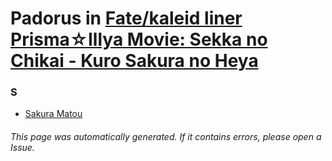 # Padorus in [Fate/kaleid liner Prisma☆Illya Movie: Sekka no Chikai - Kuro Sakura no Heya](https://myanimelist.net/anime/36833/Fate_kaleid_liner_Prisma☆Illya_Movie__Sekka_no_Chikai_-_Kuro_Sakura_no_Heya)

### S
* [Sakura Matou](https://github.com/shadow578/Project-Padoru/blob/master/table-of-contents/characters/SakuraMatou.md)

###### This page was automatically generated. If it contains errors, please open a Issue.
